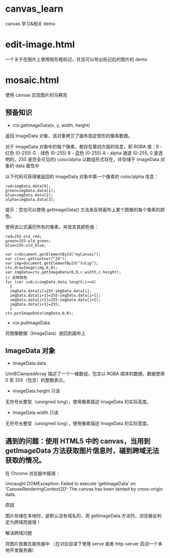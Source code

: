 # canvas_learn

canvas 学习&amp;相关 demo

# edit-image.html

一个关于在图片上使用矩形框标记，并且可以导出标记后的图片的 demo

# mosaic.html

使用 canvas 实现图片的马赛克

## 预备知识

- ctx.getImageData(x, y, width, height)

返回 ImageData 对象，该对象拷贝了画布指定矩形的像素数据。

对于 ImageData 对象中的每个像素，都存在着四方面的信息，即 RGBA 值：R - 红色 (0-255) G - 绿色 (0-255) B - 蓝色 (0-255) A - alpha 通道 (0-255; 0 是透明的，255 是完全可见的) color/alpha 以数组形式存在，并存储于 ImageData 对象的 data 属性中

以下代码可获得被返回的 ImageData 对象中第一个像素的 color/alpha 信息：

```
red=imgData.data[0];
green=imgData.data[1];
blue=imgData.data[2];
alpha=imgData.data[3];
```

提示：您也可以使用 getImageData() 方法来反转画布上某个图像的每个像素的颜色。

使用该公式遍历所有的像素，并改变其颜色值：

```
red=255-old_red;
green=255-old_green;
blue=255-old_blue;
```

```
var c=document.getElementById("myCanvas");
var ctx=c.getContext("2d");
var img=document.getElementById("tulip");
ctx.drawImage(img,0,0);
var imgData=ctx.getImageData(0,0,c.width,c.height);
// 反转颜色
for (var i=0;i<imgData.data.length;i+=4)
  {
  imgData.data[i]=255-imgData.data[i];
  imgData.data[i+1]=255-imgData.data[i+1];
  imgData.data[i+2]=255-imgData.data[i+2];
  imgData.data[i+3]=255;
  }
ctx.putImageData(imgData,0,0);
```

- ctx.putImageData

将图像数据（ImageData）放回到画布上

## ImageData 对象

- ImageData.data

Uint8ClampedArray 描述了一个一维数组，包含以 RGBA 顺序的数据，数据使用 0 至 255（包含）的整数表示。

- ImageData.height 只读

无符号长整型（unsigned long），使用像素描述 ImageData 的实际高度。

- ImageData.width 只读

无符号长整型（unsigned long），使用像素描述 ImageData 的实际宽度。

## 遇到的问题：使用 HTML5 中的 canvas，当用到 getImageData 方法获取图片信息时，碰到跨域无法获取的情况。

在 Chrome 浏览器中报错：

Uncaught DOMException: Failed to execute ‘getImageData’ on ‘CanvasRenderingContext2D’: The canvas has been tainted by cross-origin data.

原因

图片存储在本地时，是默认没有域名的，用 getImageData 方法时，浏览器会判定为跨域而报错！

解决跨域问题

将图片放置在服务器中 （在对应目录下使用 serve 或者 http-server 启动一个本地开发服务器）
